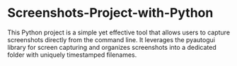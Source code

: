 # Screenshots-Project-with-Python
This Python project is a simple yet effective tool that allows users to capture screenshots directly from the command line. It leverages the pyautogui library for screen capturing and organizes screenshots into a dedicated folder with uniquely timestamped filenames.
